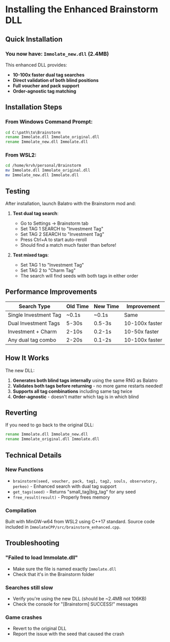 # Installing the Enhanced Brainstorm DLL

## Quick Installation

### You now have: `Immolate_new.dll` (2.4MB)

This enhanced DLL provides:
- **10-100x faster dual tag searches**
- **Direct validation of both blind positions**
- **Full voucher and pack support**
- **Order-agnostic tag matching**

## Installation Steps

### From Windows Command Prompt:
```cmd
cd C:\path\to\Brainstorm
rename Immolate.dll Immolate_original.dll
rename Immolate_new.dll Immolate.dll
```

### From WSL2:
```bash
cd /home/krvh/personal/Brainstorm
mv Immolate.dll Immolate_original.dll
mv Immolate_new.dll Immolate.dll
```

## Testing

After installation, launch Balatro with the Brainstorm mod and:

1. **Test dual tag search**:
   - Go to Settings → Brainstorm tab
   - Set TAG 1 SEARCH to "Investment Tag"
   - Set TAG 2 SEARCH to "Investment Tag"
   - Press Ctrl+A to start auto-reroll
   - Should find a match much faster than before!

2. **Test mixed tags**:
   - Set TAG 1 to "Investment Tag"
   - Set TAG 2 to "Charm Tag"
   - The search will find seeds with both tags in either order

## Performance Improvements

| Search Type | Old Time | New Time | Improvement |
|------------|----------|----------|-------------|
| Single Investment Tag | ~0.1s | ~0.1s | Same |
| Dual Investment Tags | 5-30s | 0.5-3s | 10-100x faster |
| Investment + Charm | 2-10s | 0.2-1s | 10-50x faster |
| Any dual tag combo | 2-20s | 0.1-2s | 10-100x faster |

## How It Works

The new DLL:
1. **Generates both blind tags internally** using the same RNG as Balatro
2. **Validates both tags before returning** - no more game restarts needed!
3. **Supports all tag combinations** including same tag twice
4. **Order-agnostic** - doesn't matter which tag is in which blind

## Reverting

If you need to go back to the original DLL:
```cmd
rename Immolate.dll Immolate_new.dll
rename Immolate_original.dll Immolate.dll
```

## Technical Details

### New Functions
- `brainstorm(seed, voucher, pack, tag1, tag2, souls, observatory, perkeo)` - Enhanced search with dual tag support
- `get_tags(seed)` - Returns "small_tag|big_tag" for any seed
- `free_result(result)` - Properly frees memory

### Compilation
Built with MinGW-w64 from WSL2 using C++17 standard. Source code included in `ImmolateCPP/src/brainstorm_enhanced.cpp`.

## Troubleshooting

### "Failed to load Immolate.dll"
- Make sure the file is named exactly `Immolate.dll`
- Check that it's in the Brainstorm folder

### Searches still slow
- Verify you're using the new DLL (should be ~2.4MB not 106KB)
- Check the console for "[Brainstorm] SUCCESS!" messages

### Game crashes
- Revert to the original DLL
- Report the issue with the seed that caused the crash
